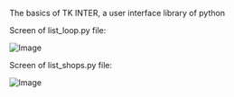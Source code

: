 The basics of  TK INTER, a user interface library of python


Screen of list_loop.py file:

![Image](https://github.com/user-attachments/assets/8c2cf40f-2482-4127-bddb-b5bf088c45b9)

Screen of list_shops.py file:

![Image](https://github.com/user-attachments/assets/2e32cd35-b2c7-46f7-aa68-912c9efd05e5)